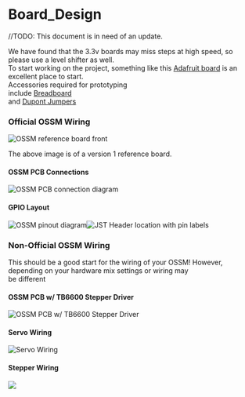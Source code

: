 # Board\_Design

//TODO: This document is in need of an update.

We have found that the 3.3v boards may miss steps at high speed, so please use a level shifter as well.\
To start working on the project, something like this [Adafruit board](https://www.adafruit.com/product/3405) is an excellent place to start.\
Accessories required for prototyping\
include [Breadboard](https://www.amazon.ca/Breadboard-Solderless-Prototype-Distribution-Connecting/dp/B01EV6LJ7G/ref=sr_1_5?dchild=1\&keywords=breadboard\&qid=1627823170\&sr=8-5)\
and [Dupont Jumpers](https://www.amazon.ca/120pcs-Multicolored-Breadboard-Arduino-raspberry/dp/B01LZF1ZSZ/ref=sr_1_5?dchild=1\&keywords=dupont+jumper\&qid=1627823220\&sr=8-5)

### Official OSSM Wiring

![OSSM reference board front](https://user-images.githubusercontent.com/43324815/150361448-80e9fdaf-4a8c-4054-a920-6eab9aa68678.png)

The above image is of a version 1 reference board.

#### OSSM PCB Connections

![OSSM PCB connection diagram](https://user-images.githubusercontent.com/43324815/150355658-2ab2c53f-8da0-41ce-ad61-cfe9965b9ab2.png)

#### GPIO Layout

![OSSM pinout diagram](https://user-images.githubusercontent.com/12459679/152600401-80b986ea-6f5b-480d-ba74-5b5001079c1b.png)![JST Header location with pin labels](https://user-images.githubusercontent.com/12459679/226189433-db28dfc6-22ac-4fdb-8b45-afe0c3fa9a7b.png)

### Non-Official OSSM Wiring

This should be a good start for the wiring of your OSSM! However, depending on your hardware mix settings or wiring may\
be different

#### OSSM PCB w/ TB6600 Stepper Driver

![OSSM PCB w/ TB6600 Stepper Driver](https://user-images.githubusercontent.com/43324815/159145946-a9960bba-c9bc-4717-b3b4-5b5c34b4a3d2.png)

#### Servo Wiring

![Servo Wiring](https://github.com/NightmareSyndrome/OSSM-hardware/assets/131713378/783876cf-f5bf-4708-9b4f-bd89723713f9)

#### Stepper Wiring

![](<../Hardware/PCB Files/Archive/Alpha PCB - never widely used/wiring notes 800.png>)
